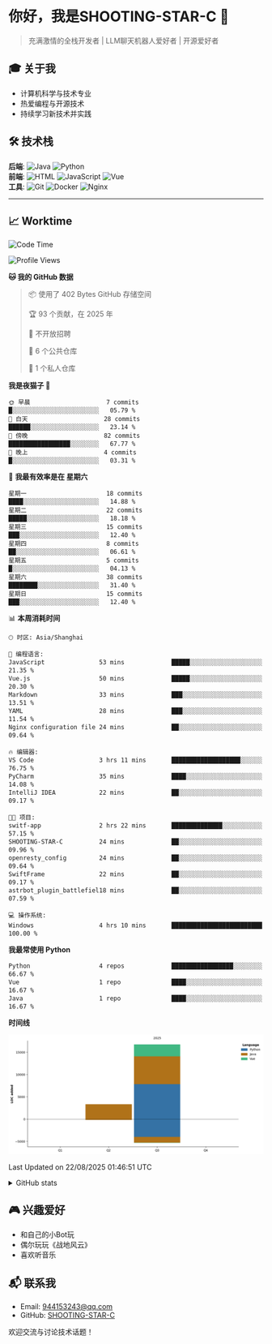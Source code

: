 # 你好，我是SHOOTING-STAR-C 👋 
> 充满激情的全栈开发者 | LLM聊天机器人爱好者 | 开源爱好者 

## 🎓 关于我
- 计算机科学与技术专业
- 热爱编程与开源技术
- 持续学习新技术并实践

## 🛠️ 技术栈
**后端**: ![Java](https://img.shields.io/badge/Java-熟练-blue) ![Python](https://img.shields.io/badge/Python-掌握-green)  
**前端**: ![HTML](https://img.shields.io/badge/HTML-熟练-blue) ![JavaScript](https://img.shields.io/badge/JavaScript-熟练-blue) ![Vue](https://img.shields.io/badge/Vue.js-熟练-blue)  
**工具**: ![Git](https://img.shields.io/badge/Git-熟练-blue) ![Docker](https://img.shields.io/badge/Docker-掌握-green) ![Nginx](https://img.shields.io/badge/Nginx-熟练-blue)  

-------
## 📈 Worktime
<!--START_SECTION:waka-->
![Code Time](http://img.shields.io/badge/Code%20Time-24%20hrs%2051%20mins-blue)

![Profile Views](http://img.shields.io/badge/%E4%B8%AA%E4%BA%BA%E8%B5%84%E6%96%99%E8%A7%82%E7%9C%8B%E6%AC%A1%E6%95%B0-47-blue)

**🐱 我的 GitHub 数据** 

> 📦  使用了 402 Bytes GitHub 存储空间 
 > 
> 🏆 93 个贡献，在 2025 年
 > 
> 🚫 不开放招聘
 > 
> 📜 6 个公共仓库 
 > 
> 🔑 1 个私人仓库 
 > 
**我是夜猫子 🦉** 

```text
🌞 早晨                     7 commits           █░░░░░░░░░░░░░░░░░░░░░░░░   05.79 % 
🌆 白天                     28 commits          ██████░░░░░░░░░░░░░░░░░░░   23.14 % 
🌃 傍晚                     82 commits          █████████████████░░░░░░░░   67.77 % 
🌙 晚上                     4 commits           █░░░░░░░░░░░░░░░░░░░░░░░░   03.31 % 
```
📅 **我最有效率是在 星期六** 

```text
星期一                      18 commits          ████░░░░░░░░░░░░░░░░░░░░░   14.88 % 
星期二                      22 commits          █████░░░░░░░░░░░░░░░░░░░░   18.18 % 
星期三                      15 commits          ███░░░░░░░░░░░░░░░░░░░░░░   12.40 % 
星期四                      8 commits           ██░░░░░░░░░░░░░░░░░░░░░░░   06.61 % 
星期五                      5 commits           █░░░░░░░░░░░░░░░░░░░░░░░░   04.13 % 
星期六                      38 commits          ████████░░░░░░░░░░░░░░░░░   31.40 % 
星期日                      15 commits          ███░░░░░░░░░░░░░░░░░░░░░░   12.40 % 
```


📊 **本周消耗时间** 

```text
🕑︎ 时区: Asia/Shanghai

💬 编程语言: 
JavaScript               53 mins             █████░░░░░░░░░░░░░░░░░░░░   21.35 % 
Vue.js                   50 mins             █████░░░░░░░░░░░░░░░░░░░░   20.30 % 
Markdown                 33 mins             ███░░░░░░░░░░░░░░░░░░░░░░   13.51 % 
YAML                     28 mins             ███░░░░░░░░░░░░░░░░░░░░░░   11.54 % 
Nginx configuration file 24 mins             ██░░░░░░░░░░░░░░░░░░░░░░░   09.64 % 

🔥 编辑器: 
VS Code                  3 hrs 11 mins       ███████████████████░░░░░░   76.75 % 
PyCharm                  35 mins             ████░░░░░░░░░░░░░░░░░░░░░   14.08 % 
IntelliJ IDEA            22 mins             ██░░░░░░░░░░░░░░░░░░░░░░░   09.17 % 

🐱‍💻 项目: 
switf-app                2 hrs 22 mins       ██████████████░░░░░░░░░░░   57.15 % 
SHOOTING-STAR-C          24 mins             ██░░░░░░░░░░░░░░░░░░░░░░░   09.96 % 
openresty_config         24 mins             ██░░░░░░░░░░░░░░░░░░░░░░░   09.64 % 
SwiftFrame               22 mins             ██░░░░░░░░░░░░░░░░░░░░░░░   09.17 % 
astrbot_plugin_battlefiel18 mins             ██░░░░░░░░░░░░░░░░░░░░░░░   07.59 % 

💻 操作系统: 
Windows                  4 hrs 10 mins       █████████████████████████   100.00 % 
```

**我最常使用 Python** 

```text
Python                   4 repos             █████████████████░░░░░░░░   66.67 % 
Vue                      1 repo              ████░░░░░░░░░░░░░░░░░░░░░   16.67 % 
Java                     1 repo              ████░░░░░░░░░░░░░░░░░░░░░   16.67 % 
```



**时间线**

![Lines of Code chart](https://raw.githubusercontent.com/SHOOTING-STAR-C/SHOOTING-STAR-C/main/assets/bar_graph.png)


 Last Updated on 22/08/2025 01:46:51 UTC
<!--END_SECTION:waka-->

<details>
<summary>GitHub stats</summary>

## GitHub stats
[![GitHub stats](https://github-readme-stats.vercel.app/api?username=SHOOTING-STAR-C&show_icons=true&theme=default)](https://github.com/SHOOTING-STAR-C)

</details>

## 🎮 兴趣爱好
- 和自己的小Bot玩
- 偶尔玩玩《战地风云》
- 喜欢听音乐

## 📬 联系我
- Email: 944153243@qq.com
- GitHub: [SHOOTING-STAR-C](https://github.com/SHOOTING-STAR-C)

欢迎交流与讨论技术话题！
